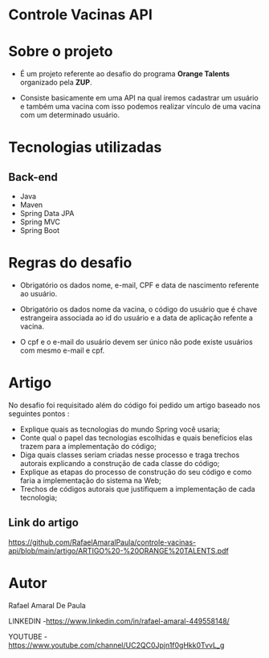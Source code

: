 # Controle Vacinas API 

# Sobre o projeto

 - É um projeto referente ao desafio do programa **Orange Talents** organizado pela **ZUP**.
 
 - Consiste basicamente em uma API na qual iremos cadastrar um usuário e também uma vacina com isso
 podemos realizar vínculo de uma vacina com um determinado usuário.
 
# Tecnologias utilizadas 
 
## Back-end 
- Java
- Maven 
- Spring Data JPA
- Spring MVC
- Spring Boot
 
 
# Regras do desafio
   
- Obrigatório os dados nome, e-mail, CPF e data de nascimento referente ao usuário.
    
- Obrigatório os dados  nome da vacina, o código do usuário que é chave estrangeira associada ao id do usuário e a data de aplicação refente a vacina.
    
- O cpf e o e-mail do usuário devem ser único não pode existe usuários com mesmo e-mail e cpf.

# Artigo 

No desafio foi requisitado além  do código foi pedido um artigo baseado nos seguintes pontos :

- Explique quais as tecnologias do mundo Spring você usaria;
- Conte qual o papel das tecnologias escolhidas e quais benefícios elas trazem para a implementação do código;
- Diga quais classes seriam criadas nesse processo e traga trechos autorais explicando a construção de cada classe do código;
- Explique as etapas do processo de construção do seu código e como faria a implementação do sistema na Web;
- Trechos de códigos autorais que justifiquem a implementação de cada tecnologia;
  
## Link do artigo
https://github.com/RafaelAmaralPaula/controle-vacinas-api/blob/main/artigo/ARTIGO%20-%20ORANGE%20TALENTS.pdf
  
# Autor 
 
Rafael Amaral De Paula

LINKEDIN
-https://www.linkedin.com/in/rafael-amaral-449558148/

YOUTUBE
-https://www.youtube.com/channel/UC2QC0Jpjn1f0gHkk0TvvL_g

 


 
